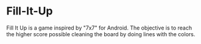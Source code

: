 Fill-It-Up
==========

Fill It Up is a game inspired by "7x7" for Android. The objective is to reach the higher score possible cleaning the board by doing lines with the colors.